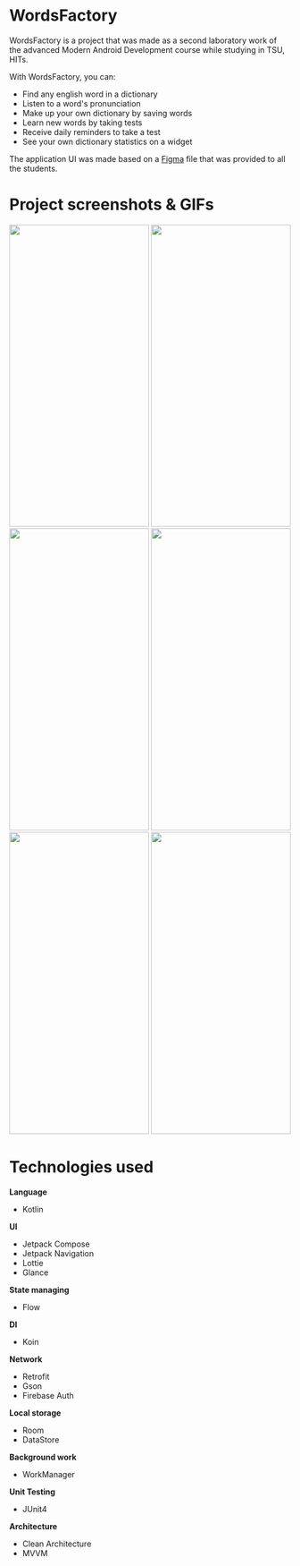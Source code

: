 # WordsFactory

WordsFactory is a project that was made as a second laboratory work of the advanced Modern Android Development course while studying in TSU, HITs.

With WordsFactory, you can:
+ Find any english word in a dictionary
+ Listen to a word's pronunciation
+ Make up your own dictionary by saving words
+ Learn new words by taking tests
+ Receive daily reminders to take a test
+ See your own dictionary statistics on a widget

The application UI was made based on a [Figma](https://www.figma.com/design/nQXOG7HmwS0361R1o13D6q/HARD-MAD-2024-Lab2?node-id=702-2288&t=IOGKkK4Duczy9wzr-0) file that was provided to all the students.

# Project screenshots & GIFs

<p>
    <img src="https://github.com/Lvntt/WordsFactory/assets/53006125/137e7353-ae9d-42b0-bc5d-9a910ab1dd82" width="250" height="540">
    <img src="https://github.com/Lvntt/WordsFactory/assets/53006125/39550165-8f27-4938-999f-191f27f16b86" width="250" height="540">
    <img src="https://github.com/Lvntt/WordsFactory/assets/53006125/6e82a025-34b7-41ec-9c7e-99e4720cd9f6" width="250" height="540">
    <img src="https://github.com/Lvntt/WordsFactory/assets/53006125/af0d06f9-698a-46ac-8f50-9435e013895d" width="250" height="540">
    <img src="https://github.com/Lvntt/WordsFactory/assets/53006125/cd0ec0a8-de83-4450-a30a-151bfb99b18c" width="250" height="540">
    <img src="https://github.com/Lvntt/WordsFactory/assets/53006125/5e304c21-9d64-4931-8a5f-b81fa22f19cf" width="250" height="540">
</p>

# Technologies used

**Language**
+ Kotlin

**UI**
+ Jetpack Compose
+ Jetpack Navigation
+ Lottie
+ Glance

**State managing**
+ Flow

**DI**
+ Koin

**Network**
+ Retrofit
+ Gson
+ Firebase Auth

**Local storage**
+ Room
+ DataStore

**Background work**
+ WorkManager

**Unit Testing**
+ JUnit4

**Architecture**
+ Clean Architecture
+ MVVM
